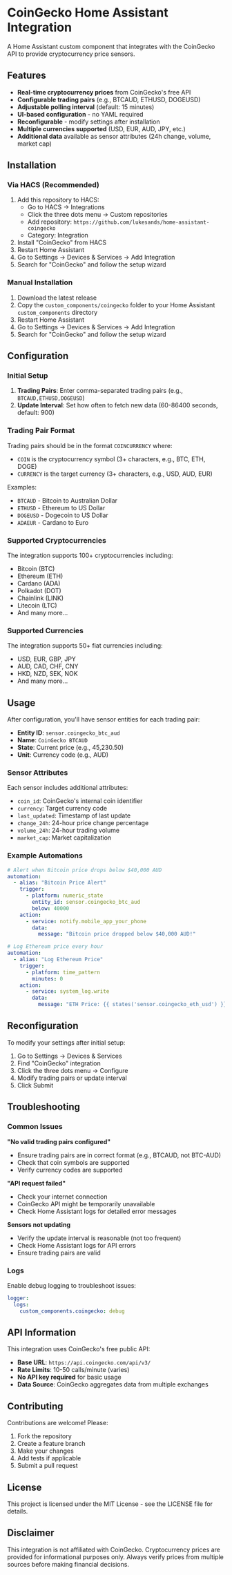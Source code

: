 # CoinGecko Home Assistant Integration

A Home Assistant custom component that integrates with the CoinGecko API to provide cryptocurrency price sensors.

## Features

- **Real-time cryptocurrency prices** from CoinGecko's free API
- **Configurable trading pairs** (e.g., BTCAUD, ETHUSD, DOGEUSD)
- **Adjustable polling interval** (default: 15 minutes)
- **UI-based configuration** - no YAML required
- **Reconfigurable** - modify settings after installation
- **Multiple currencies supported** (USD, EUR, AUD, JPY, etc.)
- **Additional data** available as sensor attributes (24h change, volume, market cap)

## Installation

### Via HACS (Recommended)

1. Add this repository to HACS:
   - Go to HACS → Integrations
   - Click the three dots menu → Custom repositories
   - Add repository: `https://github.com/lukesands/home-assistant-coingecko`
   - Category: Integration
2. Install "CoinGecko" from HACS
3. Restart Home Assistant
4. Go to Settings → Devices & Services → Add Integration
5. Search for "CoinGecko" and follow the setup wizard

### Manual Installation

1. Download the latest release
2. Copy the `custom_components/coingecko` folder to your Home Assistant `custom_components` directory
3. Restart Home Assistant
4. Go to Settings → Devices & Services → Add Integration
5. Search for "CoinGecko" and follow the setup wizard

## Configuration

### Initial Setup

1. **Trading Pairs**: Enter comma-separated trading pairs (e.g., `BTCAUD,ETHUSD,DOGEUSD`)
2. **Update Interval**: Set how often to fetch new data (60-86400 seconds, default: 900)

### Trading Pair Format

Trading pairs should be in the format `COINCURRENCY` where:
- `COIN` is the cryptocurrency symbol (3+ characters, e.g., BTC, ETH, DOGE)
- `CURRENCY` is the target currency (3+ characters, e.g., USD, AUD, EUR)

Examples:
- `BTCAUD` - Bitcoin to Australian Dollar
- `ETHUSD` - Ethereum to US Dollar
- `DOGEUSD` - Dogecoin to US Dollar
- `ADAEUR` - Cardano to Euro

### Supported Cryptocurrencies

The integration supports 100+ cryptocurrencies including:
- Bitcoin (BTC)
- Ethereum (ETH)
- Cardano (ADA)
- Polkadot (DOT)
- Chainlink (LINK)
- Litecoin (LTC)
- And many more...

### Supported Currencies

The integration supports 50+ fiat currencies including:
- USD, EUR, GBP, JPY
- AUD, CAD, CHF, CNY
- HKD, NZD, SEK, NOK
- And many more...

## Usage

After configuration, you'll have sensor entities for each trading pair:

- **Entity ID**: `sensor.coingecko_btc_aud`
- **Name**: `CoinGecko BTCAUD`
- **State**: Current price (e.g., 45,230.50)
- **Unit**: Currency code (e.g., AUD)

### Sensor Attributes

Each sensor includes additional attributes:

- `coin_id`: CoinGecko's internal coin identifier
- `currency`: Target currency code
- `last_updated`: Timestamp of last update
- `change_24h`: 24-hour price change percentage
- `volume_24h`: 24-hour trading volume
- `market_cap`: Market capitalization

### Example Automations

```yaml
# Alert when Bitcoin price drops below $40,000 AUD
automation:
  - alias: "Bitcoin Price Alert"
    trigger:
      - platform: numeric_state
        entity_id: sensor.coingecko_btc_aud
        below: 40000
    action:
      - service: notify.mobile_app_your_phone
        data:
          message: "Bitcoin price dropped below $40,000 AUD!"

# Log Ethereum price every hour
automation:
  - alias: "Log Ethereum Price"
    trigger:
      - platform: time_pattern
        minutes: 0
    action:
      - service: system_log.write
        data:
          message: "ETH Price: {{ states('sensor.coingecko_eth_usd') }} USD"
```

## Reconfiguration

To modify your settings after initial setup:

1. Go to Settings → Devices & Services
2. Find "CoinGecko" integration
3. Click the three dots menu → Configure
4. Modify trading pairs or update interval
5. Click Submit

## Troubleshooting

### Common Issues

**"No valid trading pairs configured"**
- Ensure trading pairs are in correct format (e.g., BTCAUD, not BTC-AUD)
- Check that coin symbols are supported
- Verify currency codes are supported

**"API request failed"**
- Check your internet connection
- CoinGecko API might be temporarily unavailable
- Check Home Assistant logs for detailed error messages

**Sensors not updating**
- Verify the update interval is reasonable (not too frequent)
- Check Home Assistant logs for API errors
- Ensure trading pairs are valid

### Logs

Enable debug logging to troubleshoot issues:

```yaml
logger:
  logs:
    custom_components.coingecko: debug
```

## API Information

This integration uses CoinGecko's free public API:
- **Base URL**: `https://api.coingecko.com/api/v3/`
- **Rate Limits**: 10-50 calls/minute (varies)
- **No API key required** for basic usage
- **Data Source**: CoinGecko aggregates data from multiple exchanges

## Contributing

Contributions are welcome! Please:

1. Fork the repository
2. Create a feature branch
3. Make your changes
4. Add tests if applicable
5. Submit a pull request

## License

This project is licensed under the MIT License - see the LICENSE file for details.

## Disclaimer

This integration is not affiliated with CoinGecko. Cryptocurrency prices are provided for informational purposes only. Always verify prices from multiple sources before making financial decisions.
